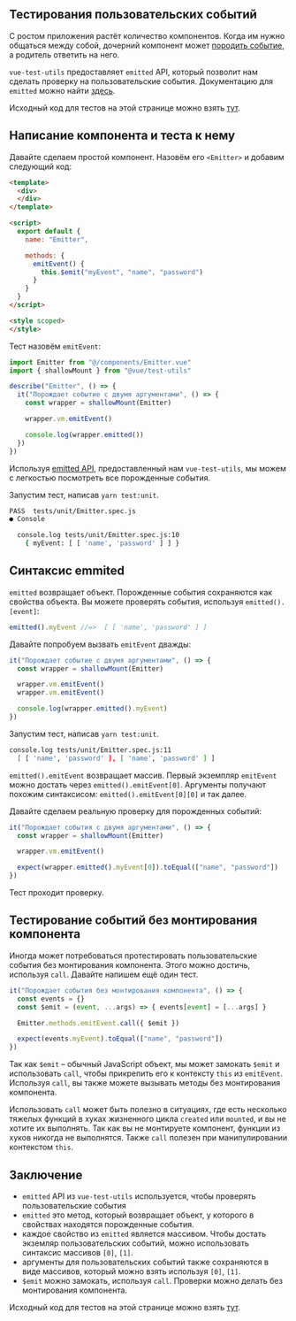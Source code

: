 ## Тестирования пользовательских событий

С ростом приложения растёт количество компонентов. Когда им нужно общаться между собой, дочерний компонент может [породить событие](https://ru.vuejs.org/v2/api/index.html#vm-emit), а родитель ответить на него.

`vue-test-utils` предоставляет `emitted` API, который позволит нам сделать проверку на пользовательские события. Документацию для `emitted` можно найти [здесь](https://vue-test-utils.vuejs.org/ru/api/wrapper/emitted.html).

Исходный код для тестов на этой странице можно взять [тут](https://github.com/lmiller1990/vue-testing-handbook/tree/master/demo-app/tests/unit/Emitter.spec.js).

## Написание компонента и теста к нему

Давайте сделаем простой компонент. Назовём его `<Emitter>` и добавим следующий код:

```html
<template>
  <div>
  </div>
</template>

<script>
  export default {
    name: "Emitter",

    methods: { 
      emitEvent() {
        this.$emit("myEvent", "name", "password")
      }
    }
  }
</script>

<style scoped>
</style>
```

Тест назовём `emitEvent`:

```js
import Emitter from "@/components/Emitter.vue"
import { shallowMount } from "@vue/test-utils"

describe("Emitter", () => {
  it("Порождает событие с двумя аргументами", () => {
    const wrapper = shallowMount(Emitter)

    wrapper.vm.emitEvent()

    console.log(wrapper.emitted())
  })
})
```

Используя [emitted API](https://vue-test-utils.vuejs.org/ru/api/wrapper/emitted.html), предоставленный нам `vue-test-utils`, мы можем с легкостью посмотреть все порожденные события.

Запустим тест, написав `yarn test:unit`.

```bash
PASS  tests/unit/Emitter.spec.js
● Console

  console.log tests/unit/Emitter.spec.js:10
    { myEvent: [ [ 'name', 'password' ] ] }
```

## Синтаксис emmited

`emitted` возвращает объект. Порожденные события сохраняются как свойства объекта. Вы можете проверять события, используя `emitted().[event]`:

```js
emitted().myEvent //=>  [ [ 'name', 'password' ] ]
```

Давайте попробуем вызвать `emitEvent` дважды:

```js
it("Порождает событие с двумя аргументами", () => {
  const wrapper = shallowMount(Emitter)

  wrapper.vm.emitEvent()
  wrapper.vm.emitEvent()

  console.log(wrapper.emitted().myEvent)
})
```

Запустим тест, написав `yarn test:unit`.

```bash
console.log tests/unit/Emitter.spec.js:11
  [ [ 'name', 'password' ], [ 'name', 'password' ] ]
```

`emitted().emitEvent` возвращает массив. Первый экземпляр `emitEvent` можно достать через `emitted().emitEvent[0]`. Аргументы получают похожим синтаксисом: `emitted().emitEvent[0][0]` и так далее.

Давайте сделаем реальную проверку для порожденных событий:

```js
it("Порождает события с двумя аргументами", () => {
  const wrapper = shallowMount(Emitter)

  wrapper.vm.emitEvent()

  expect(wrapper.emitted().myEvent[0]).toEqual(["name", "password"])
})
```

Тест проходит проверку.

## Тестирование событий без монтирования компонента

Иногда может потребоваться протестировать пользовательские события без монтирования компонента. Этого можно достичь, используя `call`. Давайте напишем ещё один тест.

```js
it("Порождает события без монтирования компонента", () => {
  const events = {}
  const $emit = (event, ...args) => { events[event] = [...args] }

  Emitter.methods.emitEvent.call({ $emit })

  expect(events.myEvent).toEqual(["name", "password"])
})
```

Так как `$emit` – обычный JavaScript объект, мы может замокать `$emit` и использовать `call`, чтобы прикрепить его к контексту `this` из `emitEvent`. Используя `call`, вы также можете вызывать методы без монтирования компонента.

Использовать `call` может быть полезно в ситуациях, где есть несколько тяжелых функций в хуках жизненного цикла `created` или `mounted`, и вы не хотите их выполнять. Так как вы не монтируете компонент, функции из хуков никогда не выполнятся. 
Также `call` полезен при манипулировании контекстом `this`.

## Заключение

- `emitted` API из `vue-test-utils` используется, чтобы проверять пользовательские события
- `emitted` это метод, который возвращает объект, у которого в свойствах находятся порожденные события.
- каждое свойство из `emitted` является массивом. Чтобы достать экземляр пользовательских событий, можно использовать синтаксис массивов `[0]`, `[1]`.
- аргументы для пользовательских событий также сохраняются в виде массивов, который можно взять используя `[0]`, `[1]`.
- `$emit` можно замокать, используя `call`. Проверки можно делать без монтирования компонента.

Исходный код для тестов на этой странице можно взять [тут](https://github.com/lmiller1990/vue-testing-handbook/tree/master/demo-app/tests/unit/Emitter.spec.js).
